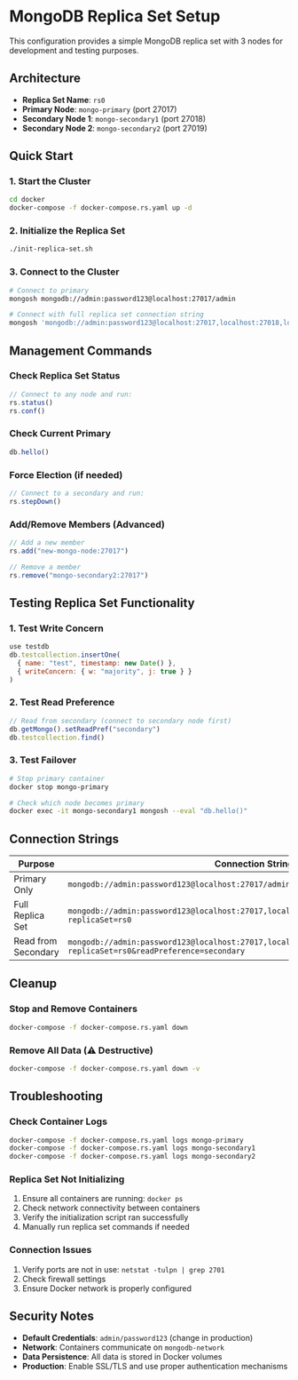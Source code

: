 # MongoDB Replica Set Setup

This configuration provides a simple MongoDB replica set with 3 nodes for development and testing purposes.

## Architecture

- **Replica Set Name**: `rs0`
- **Primary Node**: `mongo-primary` (port 27017)
- **Secondary Node 1**: `mongo-secondary1` (port 27018)
- **Secondary Node 2**: `mongo-secondary2` (port 27019)

## Quick Start

### 1. Start the Cluster
```bash
cd docker
docker-compose -f docker-compose.rs.yaml up -d
```

### 2. Initialize the Replica Set
```bash
./init-replica-set.sh
```

### 3. Connect to the Cluster
```bash
# Connect to primary
mongosh mongodb://admin:password123@localhost:27017/admin

# Connect with full replica set connection string
mongosh 'mongodb://admin:password123@localhost:27017,localhost:27018,localhost:27019/admin?replicaSet=rs0'
```

## Management Commands

### Check Replica Set Status
```javascript
// Connect to any node and run:
rs.status()
rs.conf()
```

### Check Current Primary
```javascript
db.hello()
```

### Force Election (if needed)
```javascript
// Connect to a secondary and run:
rs.stepDown()
```

### Add/Remove Members (Advanced)
```javascript
// Add a new member
rs.add("new-mongo-node:27017")

// Remove a member
rs.remove("mongo-secondary2:27017")
```

## Testing Replica Set Functionality

### 1. Test Write Concern
```javascript
use testdb
db.testcollection.insertOne(
  { name: "test", timestamp: new Date() },
  { writeConcern: { w: "majority", j: true } }
)
```

### 2. Test Read Preference
```javascript
// Read from secondary (connect to secondary node first)
db.getMongo().setReadPref("secondary")
db.testcollection.find()
```

### 3. Test Failover
```bash
# Stop primary container
docker stop mongo-primary

# Check which node becomes primary
docker exec -it mongo-secondary1 mongosh --eval "db.hello()"
```

## Connection Strings

| Purpose | Connection String |
|---------|------------------|
| Primary Only | `mongodb://admin:password123@localhost:27017/admin` |
| Full Replica Set | `mongodb://admin:password123@localhost:27017,localhost:27018,localhost:27019/admin?replicaSet=rs0` |
| Read from Secondary | `mongodb://admin:password123@localhost:27017,localhost:27018,localhost:27019/admin?replicaSet=rs0&readPreference=secondary` |

## Cleanup

### Stop and Remove Containers
```bash
docker-compose -f docker-compose.rs.yaml down
```

### Remove All Data (⚠️ Destructive)
```bash
docker-compose -f docker-compose.rs.yaml down -v
```

## Troubleshooting

### Check Container Logs
```bash
docker-compose -f docker-compose.rs.yaml logs mongo-primary
docker-compose -f docker-compose.rs.yaml logs mongo-secondary1
docker-compose -f docker-compose.rs.yaml logs mongo-secondary2
```

### Replica Set Not Initializing
1. Ensure all containers are running: `docker ps`
2. Check network connectivity between containers
3. Verify the initialization script ran successfully
4. Manually run replica set commands if needed

### Connection Issues
1. Verify ports are not in use: `netstat -tulpn | grep 2701`
2. Check firewall settings
3. Ensure Docker network is properly configured

## Security Notes

- **Default Credentials**: `admin/password123` (change in production)
- **Network**: Containers communicate on `mongodb-network`
- **Data Persistence**: All data is stored in Docker volumes
- **Production**: Enable SSL/TLS and use proper authentication mechanisms